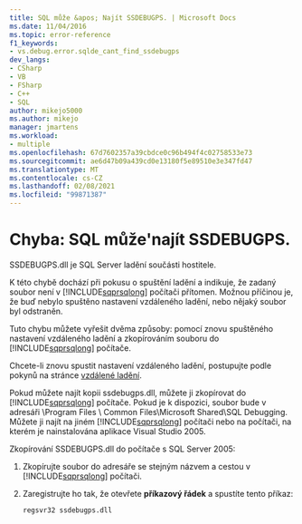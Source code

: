 ```yaml
---
title: SQL může &apos; Najít SSDEBUGPS. | Microsoft Docs
ms.date: 11/04/2016
ms.topic: error-reference
f1_keywords:
- vs.debug.error.sqlde_cant_find_ssdebugps
dev_langs:
- CSharp
- VB
- FSharp
- C++
- SQL
author: mikejo5000
ms.author: mikejo
manager: jmartens
ms.workload:
- multiple
ms.openlocfilehash: 67d7602357a39cbdce0c96b494f4c02758533e73
ms.sourcegitcommit: ae6d47b09a439cd0e13180f5e89510e3e347fd47
ms.translationtype: MT
ms.contentlocale: cs-CZ
ms.lasthandoff: 02/08/2021
ms.locfileid: "99871387"
---
```

# <a name="error-sql-can39t-find-ssdebugps"></a>Chyba: SQL může&#39;najít SSDEBUGPS.

SSDEBUGPS.dll je SQL Server ladění součásti hostitele.

K této chybě dochází při pokusu o spuštění ladění a indikuje, že zadaný soubor není v [!INCLUDE[sqprsqlong](../debugger/includes/sqprsqlong_md.md)] počítači přítomen. Možnou příčinou je, že buď nebylo spuštěno nastavení vzdáleného ladění, nebo nějaký soubor byl odstraněn.

Tuto chybu můžete vyřešit dvěma způsoby: pomocí znovu spuštěného nastavení vzdáleného ladění a zkopírováním souboru do [!INCLUDE[sqprsqlong](../debugger/includes/sqprsqlong_md.md)] počítače.

Chcete-li znovu spustit nastavení vzdáleného ladění, postupujte podle pokynů na stránce [vzdálené ladění](../debugger/remote-debugging.md).

Pokud můžete najít kopii ssdebugps.dll, můžete ji zkopírovat do [!INCLUDE[sqprsqlong](../debugger/includes/sqprsqlong_md.md)] počítače. Pokud je k dispozici, soubor bude v adresáři \Program Files \ Common Files\Microsoft Shared\SQL Debugging. Můžete ji najít na jiném [!INCLUDE[sqprsqlong](../debugger/includes/sqprsqlong_md.md)] počítači nebo na počítači, na kterém je nainstalována aplikace Visual Studio 2005.

Zkopírování SSDEBUGPS.dll do počítače s SQL Server 2005:

1. Zkopírujte soubor do adresáře se stejným názvem a cestou v [!INCLUDE[sqprsqlong](../debugger/includes/sqprsqlong_md.md)] počítači.

2. Zaregistrujte ho tak, že otevřete **příkazový řádek** a spustíte tento příkaz:

    ```cmd
    regsvr32 ssdebugps.dll
    ```
